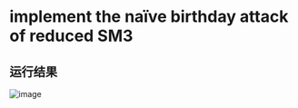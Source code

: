 # implement the naïve birthday attack of reduced SM3
## 
## 运行结果
![image](https://github.com/Ashl703/group-xx/assets/138503504/4a7bc0b4-e936-46a0-bbaa-739c69da3829)

